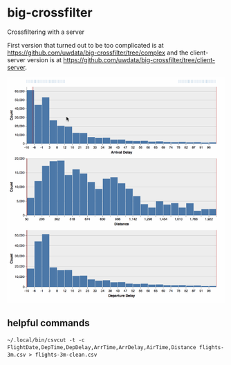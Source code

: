 # big-crossfilter

Crossfiltering with a server

First version that turned out to be too complicated is at https://github.com/uwdata/big-crossfilter/tree/complex and the client-server version is at https://github.com/uwdata/big-crossfilter/tree/client-server.

![Crossfilter demo](cross.gif "Crossfilter demo")

## helpful commands

`~/.local/bin/csvcut -t -c FlightDate,DepTime,DepDelay,ArrTime,ArrDelay,AirTime,Distance flights-3m.csv > flights-3m-clean.csv`
